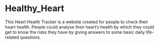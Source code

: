 # Healthy_Heart
This Heart Health Tracker is a website created for people to check their heart health. People could analyse their heart’s health by which they could get to know the risks they have by giving answers to some basic daily life-related questions.
